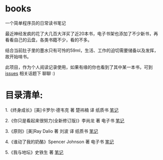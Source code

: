 # books
一个简单程序员的日常读书笔记

最近神经发疯的花了大几百大洋买了近20本书，电子书架也添加了不少新书，再看看自己的云盘，各类书籍不少，看的不多。

结合当前肚子里的墨水只有可怜的59ml，生活、工作的迫切需要储备以及发挥，故开始啃书。

此项目，作为个人阅读记录使用，如果有缘的你也看到了其中某一本书，可到 [issues](https://github.com/eyea/books/issues) 相关话题下 聊聊 :)


# 目录清单:

1.《终身成长》[美]卡罗尔·德韦克 著 楚祎楠 译 纸质书 [笔记](https://github.com/eyea/books/blob/master/%E7%BB%88%E8%BA%AB%E6%88%90%E9%95%BF.md)

2.《你只是看起来很努力(全新修订版)》李尚龙 著 电子书 [笔记](https://github.com/eyea/books/blob/master/%E4%BD%A0%E5%8F%AA%E6%98%AF%E7%9C%8B%E8%B5%B7%E6%9D%A5%E5%BE%88%E5%8A%AA%E5%8A%9B.md)

3.《原则》[美]Ray Dalio 著 刘波 译 纸质书 [笔记](https://github.com/eyea/books/blob/master/%E5%8E%9F%E5%88%99.md)

4.《谁动了我的奶酪》Spencer Johnson 著 电子书 [笔记](https://github.com/eyea/books/blob/master/%E8%B0%81%E5%8A%A8%E4%BA%86%E6%88%91%E7%9A%84%E5%A5%B6%E9%85%AA.md)

5.《我与地坛》史铁生 著 [笔记](https://github.com/eyea/books/blob/master/%E6%88%91%E4%B8%8E%E5%9C%B0%E5%9D%9B.md)
